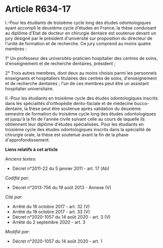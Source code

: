 # Article R634-17

I.-Pour les étudiants de troisième cycle long des études odontologiques ayant accompli le deuxième cycle d'études en France,
la thèse conduisant au diplôme d'Etat de docteur en chirurgie dentaire est soutenue devant un jury désigné par le président
d'université sur proposition du directeur de l'unité de formation et de recherche. Ce jury comprend au moins quatre membres :

1° Un professeur des universités-praticien hospitalier des centres de soins, d'enseignement et de recherche dentaires,
président ;

2° Trois autres membres, dont deux au moins choisis parmi les personnels enseignants et hospitaliers titulaires des centres
de soins, d'enseignement et de recherche dentaires ; l'un de ces membres peut être un assistant hospitalier universitaire.

II.-Pour les étudiants en troisième cycle des études odontologiques inscrits dans les spécialités d'orthopédie dento-faciale
et de médecine bucco-dentaire, la thèse peut être soutenue après validation du deuxième semestre de formation du troisième
cycle long des études odontologiques et jusqu'à la fin de l'année civile suivant celle au cours de laquelle ils obtiennent
leur diplôme d'études spécialisées. Pour les étudiants en troisième cycle des études odontologiques inscrits dans la
spécialité de chirurgie orale, la thèse est soutenue avant la fin de la phase d'approfondissement.

**Liens relatifs à cet article**

_Anciens textes_:

  - Décret n°2011-22 du 5 janvier 2011 - art. 17 (Ab)

_Codifié par_:

  - Décret n°2013-756 du 19 août 2013 -  Annexe (V)

_Cité par_:

  - Arrêté du 18 octobre 2017 - art. 32 (V)
  - Arrêté du 18 octobre 2017 - art. 33 (V)
  - Décret n°2020-1057 du 14 août 2020 - art. 3 (V)
  - Arrêté du 2 septembre 2020 - art. 3

_Modifié par_:

  - Décret n°2020-1057 du 14 août 2020 - art. 1
